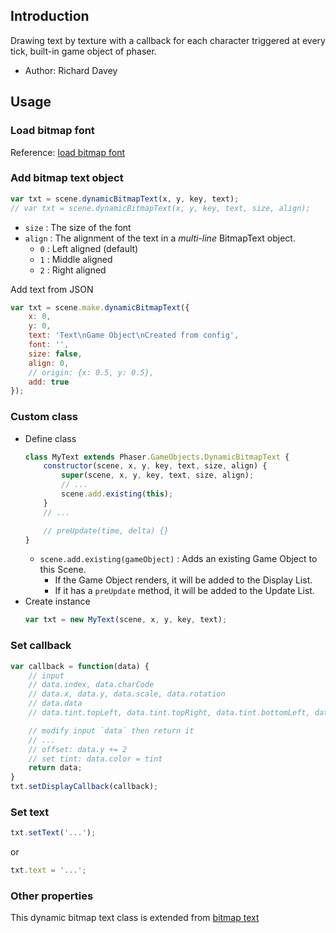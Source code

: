 ## Introduction

Drawing text by texture with a callback for each character triggered at every tick, built-in game object of phaser.

- Author: Richard Davey

## Usage

### Load bitmap font

Reference: [load bitmap font](bitmaptext.md##load-bitmap-font)

### Add bitmap text object

```javascript
var txt = scene.dynamicBitmapText(x, y, key, text);
// var txt = scene.dynamicBitmapText(x, y, key, text, size, align);
```

- `size` : The size of the font
- `align` : The alignment of the text in a *multi-line* BitmapText object.
    - `0` : Left aligned (default)
    - `1` : Middle aligned
    - `2` : Right aligned

Add text from JSON

```javascript
var txt = scene.make.dynamicBitmapText({
    x: 0,
    y: 0,
    text: 'Text\nGame Object\nCreated from config',
    font: '',
    size: false,
    align: 0,
    // origin: {x: 0.5, y: 0.5},
    add: true
});
```

### Custom class

- Define class
    ```javascript
    class MyText extends Phaser.GameObjects.DynamicBitmapText {
        constructor(scene, x, y, key, text, size, align) {
            super(scene, x, y, key, text, size, align);
            // ...
            scene.add.existing(this);
        }
        // ...

        // preUpdate(time, delta) {}
    }
    ```
    - `scene.add.existing(gameObject)` : Adds an existing Game Object to this Scene.
        - If the Game Object renders, it will be added to the Display List.
        - If it has a `preUpdate` method, it will be added to the Update List.
- Create instance
    ```javascript
    var txt = new MyText(scene, x, y, key, text);
    ```

### Set callback

```javascript
var callback = function(data) {
    // input
    // data.index, data.charCode
    // data.x, data.y, data.scale, data.rotation
    // data.data
    // data.tint.topLeft, data.tint.topRight, data.tint.bottomLeft, data.tint.bottomRight    

    // modify input `data` then return it
    // ...
    // offset: data.y += 2
    // set tint: data.color = tint
    return data;
}
txt.setDisplayCallback(callback);
```

### Set text

```javascript
txt.setText('...');
```

or

```javascript
txt.text = '...';
```

### Other properties

This dynamic bitmap text class is extended from [bitmap text](bitmaptext.md)